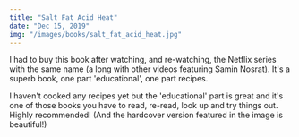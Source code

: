 ```yaml
---
title: "Salt Fat Acid Heat"
date: "Dec 15, 2019"
img: "/images/books/salt_fat_acid_heat.jpg"
---
```


I had to buy this book after watching, and re-watching, the Netflix series with the same name (a long with other videos featuring Samin Nosrat). It's a superb book, one part 'educational', one part recipes.

I haven't cooked any recipes yet but the 'educational' part is great and it's one of those books you have to read, re-read, look up and try things out. Highly recommended! (And the hardcover version featured in the image is beautiful!)
